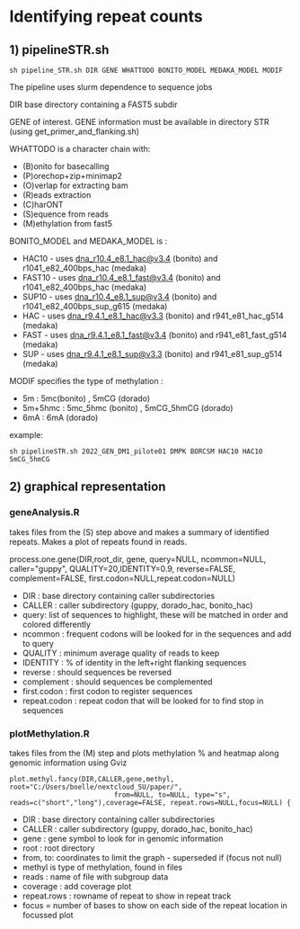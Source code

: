 # Identifying repeat counts 

## 1) pipelineSTR.sh
    sh pipeline_STR.sh DIR GENE WHATTODO BONITO_MODEL MEDAKA_MODEL MODIF
The pipeline uses slurm dependence to sequence jobs

DIR base directory containing a FAST5 subdir

GENE of interest. GENE information must be available in directory STR (using get_primer_and_flanking.sh)

WHATTODO is a character chain with:
- (B)onito for basecalling
- (P)orechop+zip+minimap2
- (O)verlap for extracting bam
- (R)eads extraction
- (C)harONT
- (S)equence from reads
- (M)ethylation from fast5

BONITO_MODEL and MEDAKA_MODEL is :
- HAC10 - uses dna_r10.4_e8.1_hac@v3.4 (bonito) and r1041_e82_400bps_hac (medaka)
- FAST10 - uses dna_r10.4_e8.1_fast@v3.4 (bonito) and r1041_e82_400bps_hac (medaka)
- SUP10 - uses dna_r10.4_e8.1_sup@v3.4 (bonito) and  r1041_e82_400bps_sup_g615 (medaka)
- HAC - uses dna_r9.4.1_e8.1_hac@v3.3 (bonito) and r941_e81_hac_g514 (medaka)
- FAST - uses dna_r9.4.1_e8.1_fast@v3.4 (bonito) and r941_e81_fast_g514 (medaka)
- SUP - uses dna_r9.4.1_e8.1_sup@v3.3 (bonito) and r941_e81_sup_g514 (medaka)

MODIF specifies the type of methylation :
-  5m : 5mc(bonito) , 5mCG (dorado)
-  5m+5hmc : 5mc_5hmc (bonito) , 5mCG_5hmCG (dorado)
-  6mA : 6mA (dorado)


example: 

    sh pipelineSTR.sh 2022_GEN_DM1_pilote01 DMPK BORCSM HAC10 HAC10 5mCG_5hmCG

## 2) graphical representation

### geneAnalysis.R
takes files from the (S) step above and makes a summary of identified repeats. Makes a plot of repeats found in reads.

process.one.gene(DIR,root_dir, gene, query=NULL, ncommon=NULL, caller="guppy", QUALITY=20,IDENTITY=0.9, reverse=FALSE, complement=FALSE, first.codon=NULL,repeat.codon=NULL)
- DIR : base directory containing caller subdirectories
- CALLER : caller subdirectory (guppy, dorado_hac, bonito_hac)
- query: list of sequences to highlight, these will be matched in order and colored differently
- ncommon : frequent codons will be looked for in the sequences and add to query
- QUALITY : minimum average quality of reads to keep
- IDENTITY : % of identity in the left+right flanking sequences
- reverse : should sequences be reversed
- complement : should sequences be complemented
- first.codon : first codon to register sequences 
- repeat.codon : repeat codon that will be looked for to find stop in sequences

### plotMethylation.R
takes files from the (M) step and plots methylation % and heatmap along genomic information using Gviz

    plot.methyl.fancy(DIR,CALLER,gene,methyl, root="C:/Users/boelle/nextcloud_SU/paper/",
                              from=NULL, to=NULL, type="s", reads=c("short","long"),coverage=FALSE, repeat.rows=NULL,focus=NULL) {
- DIR : base directory containing caller subdirectories
- CALLER : caller subdirectory (guppy, dorado_hac, bonito_hac)
- gene : gene symbol to look for in genomic information
- root : root directory
- from, to: coordinates to limit the graph - superseded if (focus not null)
- methyl is type of methylation, found in files
- reads : name of file with subgroup data
- coverage : add coverage plot
- repeat.rows : rowname of repeat to show in repeat track
- focus = number of bases to show on each side of the repeat location in focussed plot
